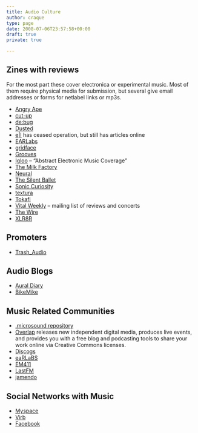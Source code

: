 ```yaml
---
title: Audio Culture
author: craque
type: page
date: 2008-07-06T23:57:58+00:00
draft: true
private: true

---
```

## Zines with reviews

For the most part these cover electronica or experimental music. Most of them require physical media for submission, but several give email addresses or forms for netlabel links or mp3s.

  * [Angry Ape][1]
  * [cut-up][2]
  * [de:bug][3]
  * [Dusted][4]
  * [e|I][5] has ceased operation, but still has articles online
  * [EARLabs][6]
  * [gridface][7]
  * [Grooves][8]
  * [Igloo][9] &#8211; &#8220;Abstract Electronic Music Coverage&#8221;
  * [The Milk Factory][10]
  * [Neural][11]
  * [The Silent Ballet][12]
  * [Sonic Curiosity][13]
  * [textura][14]
  * [Tokafi][15]
  * [Vital Weekly][16] &#8211; mailing list of reviews and concerts
  * [The Wire][17]
  * [XLR8R][18]

## Promoters

  * [Trash_Audio][19]

## Audio Blogs

  * [Aural Diary][20]
  * [BikeMike][21]

## Music Related Communities

  * [.microsound repository][22]
  * [Overlap][23] releases new independent digital media, produces live events, and provides you with a free blog and podcasting tools to share your work online via Creative Commons licenses.
  * [Discogs][24]
  * [eaRLaBS][25]
  * [EM411][26]
  * [LastFM][27]
  * [jamendo][28]

## Social Networks with Music

  * [Myspace][29]
  * [Virb][30]
  * [Facebook][31]

 [1]: http://angryape.com/reviews
 [2]: http://www.cut-up.com/reviews/index.php
 [3]: http://www.de-bug.de/reviews/
 [4]: http://www.dustedmagazine.com/reviews/
 [5]: http://www.ei-mag.com/verite.php
 [6]: http://earlabs.org
 [7]: http://www.gridface.com/reviews
 [8]: http://groovesmag.com/reviews.php
 [9]: http://www.igloomag.com/doc.php?task=catmenu&category=reviews
 [10]: http://www.themilkfactory.co.uk
 [11]: http://www.neural.it
 [12]: http://thesilentballet.com/dnn/
 [13]: http://www.soniccuriosity.com
 [14]: http://www.textura.org/pages/reviews.htm
 [15]: http://www.tokafi.com
 [16]: http://www.vitalweekly.net
 [17]: http://www.thewire.co.uk
 [18]: http://www.xlr8r.com/reviews
 [19]: http://trashaudio.blogspot.com/
 [20]: http://auraldiary.splinder.com/
 [21]: http://bikemike.blogr.com/
 [22]: http://www.interdisciplina.org/microsound-repository/index.php?
 [23]: http://overlap.org/
 [24]: http://discogs.com
 [25]: http://www.earlabs.org
 [26]: http://em411.com
 [27]: http://last.fm
 [28]: http://www.jamendo.com/en/
 [29]: http://myspace.com
 [30]: http://virb.com
 [31]: http://facebook.com